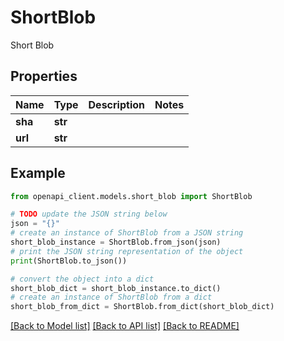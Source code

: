 # ShortBlob

Short Blob

## Properties

Name | Type | Description | Notes
------------ | ------------- | ------------- | -------------
**sha** | **str** |  | 
**url** | **str** |  | 

## Example

```python
from openapi_client.models.short_blob import ShortBlob

# TODO update the JSON string below
json = "{}"
# create an instance of ShortBlob from a JSON string
short_blob_instance = ShortBlob.from_json(json)
# print the JSON string representation of the object
print(ShortBlob.to_json())

# convert the object into a dict
short_blob_dict = short_blob_instance.to_dict()
# create an instance of ShortBlob from a dict
short_blob_from_dict = ShortBlob.from_dict(short_blob_dict)
```
[[Back to Model list]](../README.md#documentation-for-models) [[Back to API list]](../README.md#documentation-for-api-endpoints) [[Back to README]](../README.md)



